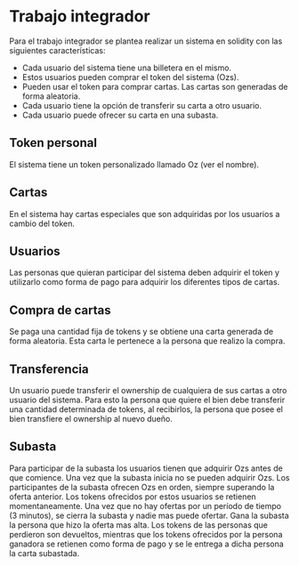 # Trabajo integrador

Para el trabajo integrador se plantea realizar un sistema en solidity con las siguientes características:

* Cada usuario del sistema tiene una billetera en el mismo.
* Estos usuarios pueden comprar el token del sistema (Ozs).
* Pueden usar el token para comprar cartas. Las cartas son generadas de forma aleatoria. 
* Cada usuario tiene la opción de transferir su carta a otro usuario.
* Cada usuario puede ofrecer su carta en una subasta. 

## Token personal

El sistema tiene un token personalizado llamado Oz (ver el nombre). 

## Cartas

En el sistema hay cartas especiales que son adquiridas por los usuarios a cambio del token.

## Usuarios

Las personas que quieran participar del sistema deben adquirir el token y utilizarlo como forma de pago para adquirir los diferentes tipos de cartas.

## Compra de cartas

Se paga una cantidad fija de tokens y se obtiene una carta generada de forma aleatoria. Esta carta le pertenece a la persona que realizo la compra.

## Transferencia

Un usuario puede transferir el ownership de cualquiera de sus cartas a otro usuario del sistema. Para esto la persona que quiere el bien debe transferir una cantidad determinada de tokens, al recibirlos, la persona que posee el bien transfiere el ownership al nuevo dueño.

## Subasta

Para participar de la subasta los usuarios tienen que adquirir Ozs antes de que comience. Una vez que la subasta inicia no se pueden adquirir Ozs. Los participantes de la subasta ofrecen Ozs en orden, siempre superando la oferta anterior. Los tokens ofrecidos por estos usuarios se retienen momentaneamente. Una vez que no hay ofertas por un período de tiempo (3 minutos), se cierra la subasta y nadie mas puede ofertar. Gana la subasta la persona que hizo la oferta mas alta. Los tokens de las personas que perdieron son devueltos, mientras que los tokens ofrecidos por la persona ganadora se retienen como forma de pago y se le entrega a dicha persona la carta subastada.